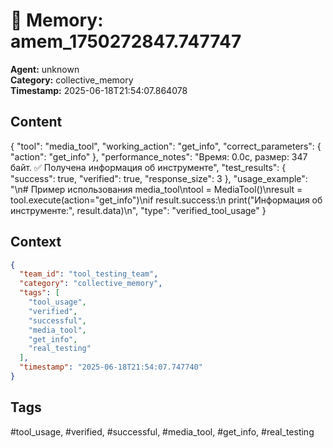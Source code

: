 # 🧠 Memory: amem_1750272847.747747

**Agent:** unknown  
**Category:** collective_memory  
**Timestamp:** 2025-06-18T21:54:07.864078

## Content
{
  "tool": "media_tool",
  "working_action": "get_info",
  "correct_parameters": {
    "action": "get_info"
  },
  "performance_notes": "Время: 0.0с, размер: 347 байт. ✅ Получена информация об инструменте",
  "test_results": {
    "success": true,
    "verified": true,
    "response_size": 3
  },
  "usage_example": "\n# Пример использования media_tool\ntool = MediaTool()\nresult = tool.execute(action=\"get_info\")\nif result.success:\n    print(\"Информация об инструменте:\", result.data)\n",
  "type": "verified_tool_usage"
}

## Context
```json
{
  "team_id": "tool_testing_team",
  "category": "collective_memory",
  "tags": [
    "tool_usage",
    "verified",
    "successful",
    "media_tool",
    "get_info",
    "real_testing"
  ],
  "timestamp": "2025-06-18T21:54:07.747740"
}
```

## Tags
#tool_usage, #verified, #successful, #media_tool, #get_info, #real_testing
